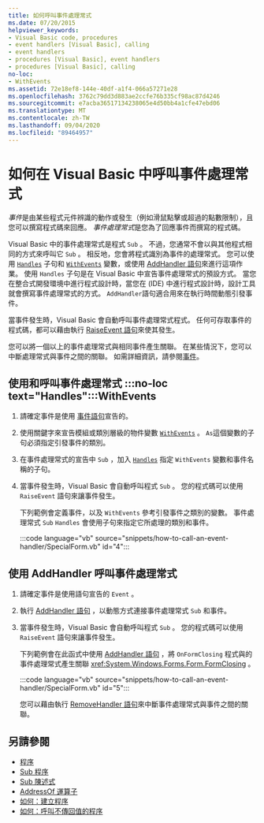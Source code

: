 ```yaml
---
title: 如何呼叫事件處理常式
ms.date: 07/20/2015
helpviewer_keywords:
- Visual Basic code, procedures
- event handlers [Visual Basic], calling
- event handlers
- procedures [Visual Basic], event handlers
- procedures [Visual Basic], calling
no-loc:
- WithEvents
ms.assetid: 72e18ef8-144e-40df-a1f4-066a57271e28
ms.openlocfilehash: 3762c79dd3d883ae2ccfe76b335cf98ac87d4246
ms.sourcegitcommit: e7acba36517134238065e4d50bb4a1cfe47ebd06
ms.translationtype: MT
ms.contentlocale: zh-TW
ms.lasthandoff: 09/04/2020
ms.locfileid: "89464957"
---
```

# <a name="how-to-call-an-event-handler-in-visual-basic"></a>如何在 Visual Basic 中呼叫事件處理常式

*事件*是由某些程式元件辨識的動作或發生（例如滑鼠點擊或超過的點數限制），且您可以撰寫程式碼來回應。 *事件處理常式*是您為了回應事件而撰寫的程式碼。

Visual Basic 中的事件處理常式是程式 `Sub` 。 不過，您通常不會以與其他程式相同的方式來呼叫它 `Sub` 。 相反地，您會將程式識別為事件的處理常式。 您可以使用 [`Handles`](../../../language-reference/statements/handles-clause.md) 子句和 [`WithEvents`](../../../language-reference/modifiers/withevents.md) 變數，或使用 [AddHandler 語句](../../../language-reference/statements/addhandler-statement.md)來進行這項作業。 使用 `Handles` 子句是在 Visual Basic 中宣告事件處理常式的預設方式。 當您在整合式開發環境中進行程式設計時，當您在 (IDE) 中進行程式設計時，設計工具就會撰寫事件處理常式的方式。 `AddHandler`語句適合用來在執行時間動態引發事件。

當事件發生時，Visual Basic 會自動呼叫事件處理常式程式。 任何可存取事件的程式碼，都可以藉由執行 [RaiseEvent 語句](../../../language-reference/statements/raiseevent-statement.md)來使其發生。

您可以將一個以上的事件處理常式與相同事件產生關聯。 在某些情況下，您可以中斷處理常式與事件之間的關聯。 如需詳細資訊，請參閱[事件](../events/index.md)。

## <a name="call-an-event-handler-using-no-loc-texthandles-and-no-locwithevents"></a>使用和呼叫事件處理常式 :::no-loc text="Handles":::WithEvents

1. 請確定事件是使用 [事件語句](../../../language-reference/statements/event-statement.md)宣告的。

2. 使用關鍵字來宣告模組或類別層級的物件變數 [`WithEvents`](../../../language-reference/modifiers/withevents.md) 。 `As`這個變數的子句必須指定引發事件的類別。

3. 在事件處理常式的宣告中 `Sub` ，加入 [`Handles`](../../../language-reference/statements/handles-clause.md) 指定 `WithEvents` 變數和事件名稱的子句。

4. 當事件發生時，Visual Basic 會自動呼叫程式 `Sub` 。 您的程式碼可以使用 `RaiseEvent` 語句來讓事件發生。

    下列範例會定義事件，以及 `WithEvents` 參考引發事件之類別的變數。 事件處理常式 `Sub` `Handles` 會使用子句來指定它所處理的類別和事件。

    :::code language="vb" source="snippets/how-to-call-an-event-handler/SpecialForm.vb" id="4":::

## <a name="call-an-event-handler-using-addhandler"></a>使用 AddHandler 呼叫事件處理常式

1. 請確定事件是使用語句宣告的 `Event` 。

2. 執行 [AddHandler 語句](../../../language-reference/statements/addhandler-statement.md) ，以動態方式連接事件處理常式 `Sub` 和事件。

3. 當事件發生時，Visual Basic 會自動呼叫程式 `Sub` 。 您的程式碼可以使用 `RaiseEvent` 語句來讓事件發生。

    下列範例會在此函式中使用 [AddHandler 語句](../../../language-reference/statements/addhandler-statement.md) ，將 `OnFormClosing` 程式與的事件處理常式產生關聯 <xref:System.Windows.Forms.Form.FormClosing> 。

    :::code language="vb" source="snippets/how-to-call-an-event-handler/SpecialForm.vb" id="5":::

    您可以藉由執行 [RemoveHandler 語句](../../../language-reference/statements/removehandler-statement.md)來中斷事件處理常式與事件之間的關聯。

## <a name="see-also"></a>另請參閱

- [程序](index.md)
- [Sub 程序](sub-procedures.md)
- [Sub 陳述式](../../../language-reference/statements/sub-statement.md)
- [AddressOf 運算子](../../../language-reference/operators/addressof-operator.md)
- [如何：建立程序](how-to-create-a-procedure.md)
- [如何：呼叫不傳回值的程序](how-to-call-a-procedure-that-does-not-return-a-value.md)
